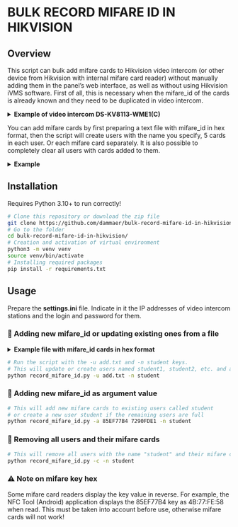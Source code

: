# BULK RECORD MIFARE ID IN HIKVISION

## Overview
This script can bulk add mifare cards to Hikvision video intercom (or other device from Hikvision with internal mifare card reader) without manually adding them in the panel’s web interface, as well as without using Hikvision iVMS software. First of all, this is necessary when the mifare_id of the cards is already known and they need to be duplicated in video intercom.

<details>
<summary><b>Example of video intercom DS-KV8113-WME1(C)</b></summary>
<img src="https://github.com/dammaer/bulk-record-mifare-id-in-hikvision/assets/75730199/10ba0ed5-1298-426b-a992-c21a16e850f6"/>
</details>

You can add mifare cards by first preparing a text file with mifare_id in hex format, then the script will create users with the name you specify, 5 cards in each user. Or each mifare card separately. It is also possible to completely clear all users with cards added to them.

<details>
<summary><b>Example</b></summary>
<img src="https://github.com/dammaer/bulk-record-mifare-id-in-hikvision/assets/75730199/9682a7fd-1eaf-47ab-a8c8-b78df5efe198"/>
<img src="https://github.com/dammaer/bulk-record-mifare-id-in-hikvision/assets/75730199/431c8dde-28e5-4b16-94ba-7f8058347940"/>
</details>

## Installation
Requires Python 3.10+ to run correctly!
```bash
# Clone this repository or download the zip file
git clone https://github.com/dammaer/bulk-record-mifare-id-in-hikvision.git
# Go to the folder
cd bulk-record-mifare-id-in-hikvision/
# Creation and activation of virtual environment
python3 -m venv venv
source venv/bin/activate
# Installing required packages
pip install -r requirements.txt
```

## Usage
Prepare the **settings.ini** file. Indicate in it the IP addresses of video intercom stations and the login and password for them.

### :small_blue_diamond: Adding new mifare_id or updating existing ones from a file

<details>
<summary><b>Example file with mifare_id cards in hex format</b></summary>
<img src="https://github.com/dammaer/bulk-record-mifare-id-in-hikvision/assets/75730199/baffb306-67bf-4125-a6c3-2ff6f4fe59ef"/>
</details>

```bash
# Run the script with the -u add.txt and -n student keys. 
# This will update or create users named student1, student2, etc. and add 5 mifare cards to each.
python record_mifare_id.py -u add.txt -n student
```
### :small_blue_diamond: Adding new mifare_id as argument value
```bash
# This will add new mifare cards to existing users called student 
# or create a new user student if the remaining users are full
python record_mifare_id.py -a 85EF77B4 7290FDE1 -n student
```
### :small_blue_diamond: Removing all users and their mifare cards
```bash
# This will remove all users with the name "student" and their mifare cards
python record_mifare_id.py -c -n student
```
### :warning: Note on mifare key hex
Some mifare card readers display the key value in reverse. For example, the NFC Tool (Android) application displays the 85EF77B4 key as 4B:77:FE:58 when read. This must be taken into account before use, otherwise mifare cards will not work!